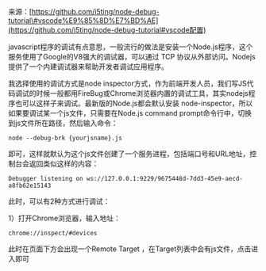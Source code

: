 来源：[https://github.com/i5ting/node-debug-tutorial\#vscode%E9%85%8D%E7%BD%AE](https://github.com/i5ting/node-debug-tutorial#vscode配置)

javascript程序的调试有点意思，一般流行的做法是安装一个Node.js程序，这个服务使用了Google的V8强大的调试器，可以通过 TCP 协议从外部访问。Nodejs提供了一个内建调试器来帮助开发者调试应用程序。

我选择使用的调试方式是node inspector方式，作为前端开发人员，我们写JS代码调试的时候一般都用FireBug或Chrome浏览器内置的调试工具，其实nodejs程序也可以这样子来调试。最新版的Node.js都会默认安装 node-inspector，所以如果要调试某一个js文件，只需要在Node.js command prompt命令行中，切换到js文件所在路径，然后输入命令：

```
node --debug-brk {yourjsname}.js
```

即可，这样就默认为这个js文件创建了一个服务进程，包括端口号和URL地址，控制台会返回类似这样的内容：

```
Debugger listening on ws://127.0.0.1:9229/9675448d-7dd3-45e9-aecd-a8fb62e15143
```

此时，可以有2种方式进行调试：

1）打开Chrome浏览器，输入地址：

```
chrome://inspect/#devices
```

此时在页面下方会出现一个Remote Target ，在Target列表中会有js文件，点击进入即可

